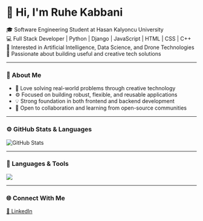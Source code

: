 # 👋 Hi, I'm Ruhe Kabbani

🎓 Software Engineering Student at Hasan Kalyoncu University  
💻 Full Stack Developer | Python | Django | JavaScript | HTML | CSS | C++  
🤖 Interested in Artificial Intelligence, Data Science, and Drone Technologies   
🌱 Passionate about building useful and creative tech solutions  

---

### 🧠 About Me  
- 🧩 Love solving real-world problems through creative technology  
- ⚙️ Focused on building robust, flexible, and reusable applications  
- 💡 Strong foundation in both frontend and backend development  
- 🤝 Open to collaboration and learning from open-source communities  

---

### ⚙️ GitHub Stats & Languages

![GitHub Stats](https://github-readme-stats.vercel.app/api?username=afakruha2003&show_icons=true&theme=tokyonight)

---

### 🧩 Languages & Tools

<p align="left">
  <img src="https://skillicons.dev/icons?i=python,django,html,css,js,cpp,git,github,vscode,arduino" />
</p>

---

### 🌐 Connect With Me
[💼 LinkedIn](https://www.linkedin.com/in/ruha-kabbani/)  



